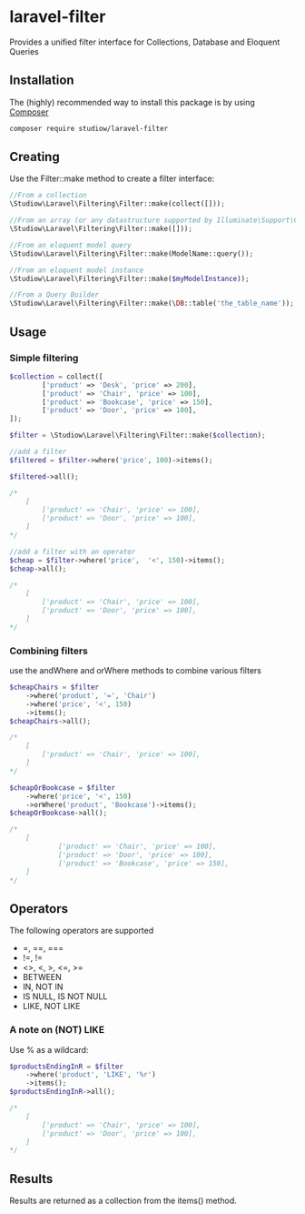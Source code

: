 # laravel-filter
Provides a unified filter interface for Collections, Database and Eloquent Queries
   
## Installation
The (highly) recommended way to install this package is by using [Composer](https://getcomposer.org/)
   
```bash
composer require studiow/laravel-filter
```
  
## Creating 
Use the Filter::make method to create a filter interface:
```php
//From a collection
\Studiow\Laravel\Filtering\Filter::make(collect([]));

//From an array (or any datastructure supported by Illuminate\Support\Collection)
\Studiow\Laravel\Filtering\Filter::make([]));

//From an eloquent model query
\Studiow\Laravel\Filtering\Filter::make(ModelName::query());

//From an eloquent model instance
\Studiow\Laravel\Filtering\Filter::make($myModelInstance));

//From a Query Builder
\Studiow\Laravel\Filtering\Filter::make(\DB::table('the_table_name'));

```
## Usage
### Simple filtering
```php
$collection = collect([
        ['product' => 'Desk', 'price' => 200],
        ['product' => 'Chair', 'price' => 100],
        ['product' => 'Bookcase', 'price' => 150],
        ['product' => 'Door', 'price' => 100],
]);

$filter = \Studiow\Laravel\Filtering\Filter::make($collection);

//add a filter
$filtered = $filter->where('price', 100)->items();

$filtered->all();

/*
    [
        ['product' => 'Chair', 'price' => 100],
        ['product' => 'Door', 'price' => 100],
    ]
*/

//add a filter with an operator
$cheap = $filter->where('price',  '<', 150)->items();
$cheap->all();

/*
    [
        ['product' => 'Chair', 'price' => 100],
        ['product' => 'Door', 'price' => 100],
    ]
*/
``` 

### Combining filters
use the andWhere and orWhere methods to combine various filters
```php
$cheapChairs = $filter
    ->where('product', '=', 'Chair')
    ->where('price', '<', 150)
    ->items();
$cheapChairs->all();

/*
    [
        ['product' => 'Chair', 'price' => 100],
    ]
*/

$cheapOrBookcase = $filter
    ->where('price', '<', 150)
    ->orWhere('product', 'Bookcase')->items();
$cheapOrBookcase->all();

/*
    [
            ['product' => 'Chair', 'price' => 100],
            ['product' => 'Door', 'price' => 100],
            ['product' => 'Bookcase', 'price' => 150],
    ]
*/ 
```

## Operators
The following operators are supported

- =, ==, ===
- !=, !=
- <>, <, >, <=, >=
- BETWEEN
- IN, NOT IN
- IS NULL, IS NOT NULL
- LIKE, NOT LIKE

### A note on (NOT) LIKE
Use % as a wildcard:
```php
$productsEndingInR = $filter
    ->where('product', 'LIKE', '%r')
    ->items();
$productsEndingInR->all();

/*
    [
        ['product' => 'Chair', 'price' => 100],
        ['product' => 'Door', 'price' => 100],
    ]
*/
```

## Results
Results are returned as a collection from the items() method. 